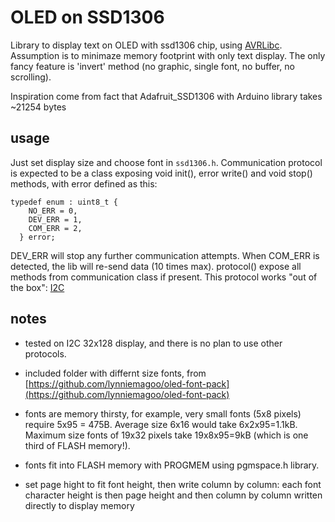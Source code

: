 # OLED on SSD1306

Library to display text on OLED with ssd1306 chip, using
[AVRLibc](https://onlinedocs.microchip.com/oxy/GUID-317042D4-BCCE-4065-BB05-AC4312DBC2C4-en-US-2/index.html).
Assumption is to minimaze memory footprint with only text display.
The only fancy feature is 'invert' method
(no graphic, single font, no buffer, no scrolling).

Inspiration come from fact that Adafruit_SSD1306 with
Arduino library takes ~21254 bytes

## usage

Just set display size and choose font in `ssd1306.h`.
Communication protocol is expected to be a class exposing
void init(), error write() and void stop() methods, with error defined as this:

```[cpp]
typedef enum : uint8_t {
    NO_ERR = 0,
    DEV_ERR = 1,
    COM_ERR = 2,
  } error;
```

DEV_ERR will stop any further communication attempts.
When COM_ERR is detected, the lib will re-send data (10 times max).
protocol() expose all methods from communication class if present.
This protocol works "out of the box": [I2C](https:/github.com/zielaskowski/i2c)

## notes

- tested on I2C 32x128 display, and there is no plan to use other protocols.

- included folder with differnt size fonts,
from [https://github.com/lynniemagoo/oled-font-pack](https://github.com/lynniemagoo/oled-font-pack)

- fonts are memory thirsty, for example, very small fonts (5x8 pixels)
require 5x95 = 475B. Average size 6x16 would take 6x2x95=1.1kB.
Maximum size fonts of 19x32 pixels take 19x8x95=9kB
(which is one third of FLASH memory!).

- fonts fit into FLASH memory with PROGMEM using pgmspace.h library.

- set page hight to fit font height, then write column by column:
each font character height is then page height and then column by column
written directly to display memory
